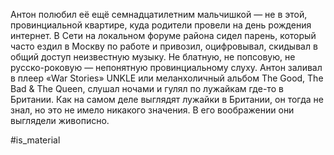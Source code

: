 Антон полюбил её ещё семнадцатилетним мальчишкой — не в этой, провинциальной квартире, куда родители провели на день рождения интернет. В Сети на локальном форуме района сидел парень, который часто ездил в Москву по работе и привозил, оцифровывал, скидывал в общий доступ неизвестную музыку. Не блатную, не попсовую, не русско-роковую — непонятную провинциальному слуху. Антон заливал в плеер «War Stories» UNKLE или меланхоличный альбом The Good, The Bad & The Queen, слушал ночами и гулял по лужайкам где-то в Британии. Как на самом деле выглядят лужайки в Британии, он тогда не знал, но это не имело никакого значения. В его воображении они выглядели живописно.


#is_material